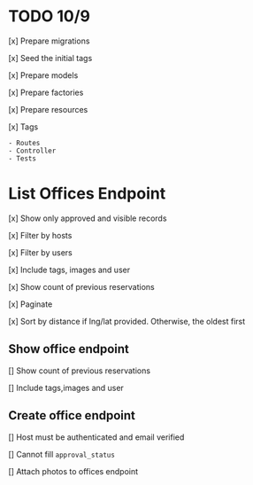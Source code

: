 # TODO 10/9

[x] Prepare migrations

[x] Seed the initial tags

[x] Prepare models

[x] Prepare factories

[x] Prepare resources

[x] Tags

    - Routes
    - Controller
    - Tests



# List Offices Endpoint
[x] Show only approved and visible records

[x] Filter by hosts

[x] Filter by users

[x] Include tags, images and user

[x] Show count of previous reservations

[x] Paginate

[x] Sort by distance if lng/lat provided. Otherwise, the oldest first

## Show office endpoint
[] Show count of previous reservations

[] Include tags,images and user

## Create office endpoint
[] Host must be authenticated and email verified

[] Cannot fill `approval_status`

[] Attach photos to offices endpoint
